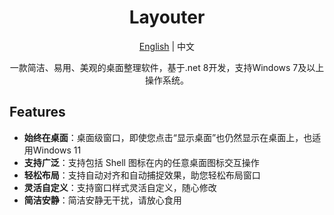 ﻿<div align="center">

<h1>Layouter</h1>
<p align="center"><a href="./readme.md">English</a> | 中文 </p>

<p>一款简洁、易用、美观的桌面整理软件，基于.net 8开发，支持Windows 7及以上操作系统。</p>

</div>

## Features

- **始终在桌面**：桌面级窗口，即使您点击“显示桌面”也仍然显示在桌面上，也适用Windows 11
- **支持广泛**：支持包括 Shell 图标在内的任意桌面图标交互操作
- **轻松布局**：支持自动对齐和自动捕捉效果，助您轻松布局窗口
- **灵活自定义**：支持窗口样式灵活自定义，随心修改
- **简洁安静**：简洁安静无干扰，请放心食用